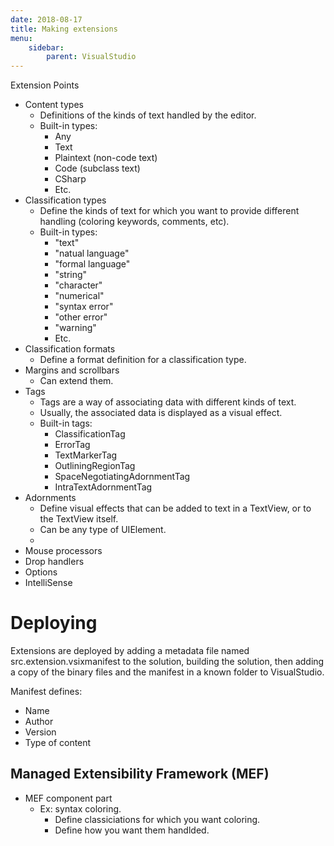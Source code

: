 ```yaml
---
date: 2018-08-17
title: Making extensions
menu:
    sidebar:
        parent: VisualStudio
---
```



Extension Points

- Content types
    + Definitions of the kinds of text handled by the editor.
    + Built-in types: 
        - Any
        - Text
        - Plaintext (non-code text)
        - Code (subclass text)
        - CSharp
        - Etc.
- Classification types
    + Define the kinds of text for which you want to provide different handling (coloring keywords, comments, etc).
    + Built-in types:
        - "text"
        - "natual language"
        - "formal language"
        - "string"
        - "character"
        - "numerical"
        - "syntax error"
        - "other error"
        - "warning"
        - Etc.
- Classification formats
    + Define a format definition for a classification type.
- Margins and scrollbars
    + Can extend them.
- Tags
    + Tags are a way of associating data with different kinds of text.
    + Usually, the associated data is displayed as a visual effect.
    + Built-in tags:
        - ClassificationTag
        - ErrorTag
        - TextMarkerTag
        - OutliningRegionTag
        - SpaceNegotiatingAdornmentTag
        - IntraTextAdornmentTag
- Adornments
    + Define visual effects that can be added to text in a TextView, or to the TextView itself.
    + Can be any type of UIElement.
    + 
- Mouse processors
- Drop handlers
- Options
- IntelliSense


# Deploying
Extensions are deployed by adding a metadata file named src.extension.vsixmanifest to the solution, building the solution, then adding a copy of the binary files and the manifest in a known folder to VisualStudio.

Manifest defines:

- Name
- Author
- Version
- Type of content




## Managed Extensibility Framework (MEF)
- MEF component part
    + Ex: syntax coloring.
        - Define classiciations for which you want coloring.
        - Define how you want them handlded.